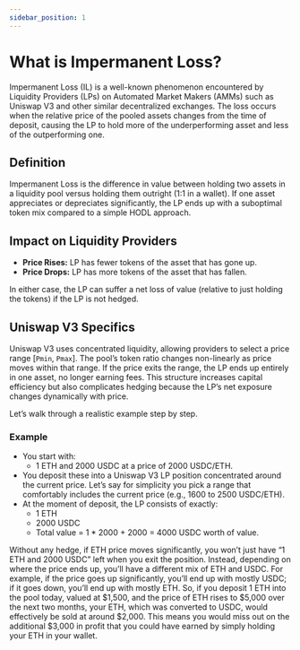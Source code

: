 ```yaml
---
sidebar_position: 1
---
```


# What is Impermanent Loss?

Impermanent Loss (IL) is a well-known phenomenon encountered by Liquidity Providers (LPs) on Automated Market Makers (AMMs) such as Uniswap V3 and other similar decentralized exchanges. The loss occurs when the relative price of the pooled assets changes from the time of deposit, causing the LP to hold more of the underperforming asset and less of the outperforming one.

## Definition

Impermanent Loss is the difference in value between holding two assets in a liquidity pool versus holding them outright (1:1 in a wallet). If one asset appreciates or depreciates significantly, the LP ends up with a suboptimal token mix compared to a simple HODL approach.

## Impact on Liquidity Providers

- **Price Rises:** LP has fewer tokens of the asset that has gone up.
- **Price Drops:** LP has more tokens of the asset that has fallen.

In either case, the LP can suffer a net loss of value (relative to just holding the tokens) if the LP is not hedged.

## Uniswap V3 Specifics

Uniswap V3 uses concentrated liquidity, allowing providers to select a price range [`Pmin`⁡, `Pmax`]. The pool’s token ratio changes non-linearly as price moves within that range. If the price exits the range, the LP ends up entirely in one asset, no longer earning fees. This structure increases capital efficiency but also complicates hedging because the LP’s net exposure changes dynamically with price.

Let’s walk through a realistic example step by step.

### Example

- You start with:
    - 1 ETH and 2000 USDC at a price of 2000 USDC/ETH.
- You deposit these into a Uniswap V3 LP position concentrated around the current price. Let’s say for simplicity you pick a range that comfortably includes the current price (e.g., 1600 to 2500 USDC/ETH).
- At the moment of deposit, the LP consists of exactly:
    - 1 ETH
    - 2000 USDC
    - Total value = 1 \* 2000 + 2000 = 4000 USDC worth of value.

Without any hedge, if ETH price moves significantly, you won’t just have “1 ETH and 2000 USDC” left when you exit the position. Instead, depending on where the price ends up, you’ll have a different mix of ETH and USDC. For example, if the price goes up significantly, you’ll end up with mostly USDC; if it goes down, you’ll end up with mostly ETH. So, if you deposit 1 ETH into the pool today, valued at $1,500, and the price of ETH rises to $5,000 over the next two months, your ETH, which was converted to USDC, would effectively be sold at around $2,000. This means you would miss out on the additional $3,000 in profit that you could have earned by simply holding your ETH in your wallet.
